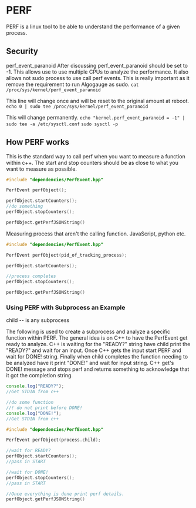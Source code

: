 # PERF


PERF is a linux tool to be able to understand the performance of a given process. 

[](https://man7.org/linux/man-pages/man2/perf_event_open.2.html#EXAMPLES)

## Security

[](https://www.kernel.org/doc/html/latest/admin-guide/perf-security.html)

perf_event_paranoid After discussing perf_event_paranoid should be set to -1. This allows use to use multiple CPUs to analyze the performance. It also allows not sudo process to use call perf events. This is really important as it remove the requirement to run Algogauge as sudo.
`cat /proc/sys/kernel/perf_event_paranoid`

This line will change once and will be reset to the original amount at reboot.
`echo 0 | sudo tee /proc/sys/kernel/perf_event_paranoid`

This will change permanently.
`echo "kernel.perf_event_paranoid = -1" | sudo tee -a /etc/sysctl.conf`
`sudo sysctl -p`

## How PERF works

This is the standard way to call perf when you want to measure a function within c++. The start and stop counters should be as close to what you want to measure as possible.

```c++
#include "dependencies/PerfEvent.hpp"

PerfEvent perfObject();

perfObject.startCounters();
//do something
perfObject.stopCounters();

perfObject.getPerfJSONString()

```

Measuring process that aren't the calling function. JavaScript, python etc.

```c++
#include "dependencies/PerfEvent.hpp"

PerfEvent perfObject(pid_of_tracking_process);

perfObject.startCounters();

//process completes
perfObject.stopCounters();

perfObject.getPerfJSONString()

```

### Using PERF with Subprocess an Example

child -- is any subprocess

The following is used to create a subprocess and analyze a specific function within PERF. The general idea is on C++ to have the PerfEvent get ready to analyze. C++ is waiting for the "READY?" string have child print the "READY?" and wait for an input. Once C++ gets the input start PERF and wait for DONE! string. Finally when child completes the function needing to be analyzed have it print "DONE!" and wait for input string. C++ get's DONE! message and stops perf and returns something to acknowledge that it got the completion string.

```js
console.log("READY?");
//Get STDIN from c++

//do some function
//! do not print before DONE!
console.log("DONE!");
//Get STDIN from c++
```

```c++
#include "dependencies/PerfEvent.hpp"

PerfEvent perfObject(process.child);

//wait for READY?
perfObject.startCounters();
//pass in START

//wait for DONE!
perfObject.stopCounters();
//pass in START

//Once everything is done print perf details.
perfObject.getPerfJSONString()

```
